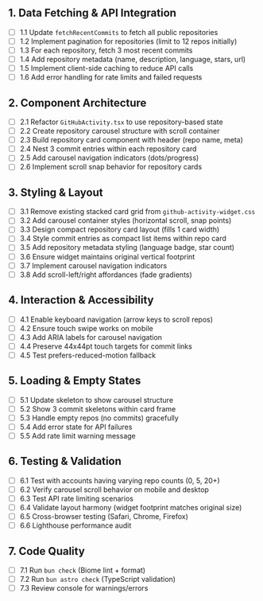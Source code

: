 ## 1. Data Fetching & API Integration
- [ ] 1.1 Update `fetchRecentCommits` to fetch all public repositories
- [ ] 1.2 Implement pagination for repositories (limit to 12 repos initially)
- [ ] 1.3 For each repository, fetch 3 most recent commits
- [ ] 1.4 Add repository metadata (name, description, language, stars, url)
- [ ] 1.5 Implement client-side caching to reduce API calls
- [ ] 1.6 Add error handling for rate limits and failed requests

## 2. Component Architecture
- [ ] 2.1 Refactor `GitHubActivity.tsx` to use repository-based state
- [ ] 2.2 Create repository carousel structure with scroll container
- [ ] 2.3 Build repository card component with header (repo name, meta)
- [ ] 2.4 Nest 3 commit entries within each repository card
- [ ] 2.5 Add carousel navigation indicators (dots/progress)
- [ ] 2.6 Implement scroll snap behavior for repository cards

## 3. Styling & Layout
- [ ] 3.1 Remove existing stacked card grid from `github-activity-widget.css`
- [ ] 3.2 Add carousel container styles (horizontal scroll, snap points)
- [ ] 3.3 Design compact repository card layout (fills 1 card width)
- [ ] 3.4 Style commit entries as compact list items within repo card
- [ ] 3.5 Add repository metadata styling (language badge, star count)
- [ ] 3.6 Ensure widget maintains original vertical footprint
- [ ] 3.7 Implement carousel navigation indicators
- [ ] 3.8 Add scroll-left/right affordances (fade gradients)

## 4. Interaction & Accessibility
- [ ] 4.1 Enable keyboard navigation (arrow keys to scroll repos)
- [ ] 4.2 Ensure touch swipe works on mobile
- [ ] 4.3 Add ARIA labels for carousel navigation
- [ ] 4.4 Preserve 44x44pt touch targets for commit links
- [ ] 4.5 Test prefers-reduced-motion fallback

## 5. Loading & Empty States
- [ ] 5.1 Update skeleton to show carousel structure
- [ ] 5.2 Show 3 commit skeletons within card frame
- [ ] 5.3 Handle empty repos (no commits) gracefully
- [ ] 5.4 Add error state for API failures
- [ ] 5.5 Add rate limit warning message

## 6. Testing & Validation
- [ ] 6.1 Test with accounts having varying repo counts (0, 5, 20+)
- [ ] 6.2 Verify carousel scroll behavior on mobile and desktop
- [ ] 6.3 Test API rate limiting scenarios
- [ ] 6.4 Validate layout harmony (widget footprint matches original size)
- [ ] 6.5 Cross-browser testing (Safari, Chrome, Firefox)
- [ ] 6.6 Lighthouse performance audit

## 7. Code Quality
- [ ] 7.1 Run `bun check` (Biome lint + format)
- [ ] 7.2 Run `bun astro check` (TypeScript validation)
- [ ] 7.3 Review console for warnings/errors
